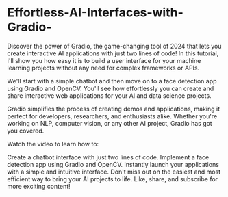# Effortless-AI-Interfaces-with-Gradio-

Discover the power of Gradio, the game-changing tool of 2024 that lets you create interactive AI applications with just two lines of code! In this tutorial, I'll show you how easy it is to build a user interface for your machine learning projects without any need for complex frameworks or APIs.

We'll start with a simple chatbot and then move on to a face detection app using Gradio and OpenCV. You'll see how effortlessly you can create and share interactive web applications for your AI and data science projects.

Gradio simplifies the process of creating demos and applications, making it perfect for developers, researchers, and enthusiasts alike. Whether you're working on NLP, computer vision, or any other AI project, Gradio has got you covered.

Watch the video to learn how to:

Create a chatbot interface with just two lines of code.
Implement a face detection app using Gradio and OpenCV.
Instantly launch your applications with a simple and intuitive interface.
Don't miss out on the easiest and most efficient way to bring your AI projects to life. Like, share, and subscribe for more exciting content!
